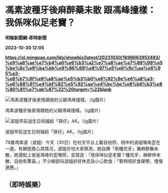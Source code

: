 # 馮素波種牙後麻醉藥未散 跟馮峰撞樣：我係咪似足老竇？
**明報新聞網-即時新聞**

**2023-10-30 12:05**

**https://ol.mingpao.com/ldy/showbiz/latest/20231030/1698663952493/%e9%a6%ae%e7%b4%a0%e6%b3%a2%e7%a8%ae%e7%89%99%e5%be%8c%e9%ba%bb%e9%86%89%e8%97%a5%e6%9c%aa%e6%95%a3-%e8%b7%9f%e9%a6%ae%e5%b3%b0%e6%92%9e%e6%a8%a3-%e6%88%91%e4%bf%82%e5%92%aa%e4%bc%bc%e8%b6%b3%e8%80%81%e7%ab%87%22%20target=%22blank**

![馮素波種牙後表情跟她的父親馮峰撞樣。（Ig圖片）](https://fs.mingpao.com/ldy/20231030/s00009/029324660239cef53fae48db5099828d.jpg)

馮素波種牙後表情跟她的父親馮峰撞樣。（Ig圖片）

![波姐早前送生日祝福給「孫仔」AK。（Ig圖片）](https://fs.mingpao.com/ldy/20231030/s00009/0296a37deeb1a743d8ba5e1f1c3bab6e.jpg)

波姐早前送生日祝福給「孫仔」AK。（Ig圖片）

79歲馮素波（波姐）今天（30日）在社交平台上載自拍照，相中的波姐嘴角歪在一邊，有網民擔心其情况，波姐亦怕大家猜測，她自爆「剛種完牙」兼麻醉藥未散，她還配上爸爸馮峰的歪嘴照，並寫道：「我係咪似足老竇？種完牙，麻醉仲未散，自拍有驚喜。」不少網民叫波姐好好休息及小心飲食：「暫時唔好食硬嘢，慢慢適應。」

（即時娛樂）
------